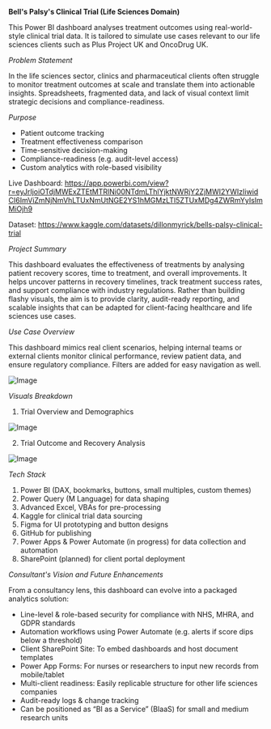 **Bell's Palsy's Clinical Trial (Life Sciences Domain)**


This Power BI dashboard analyses treatment outcomes using real-world-style clinical trial data. It is tailored to simulate use cases relevant to our life sciences clients such as Plus Project UK and OncoDrug UK.

*Problem Statement*

In the life sciences sector, clinics and pharmaceutical clients often struggle to monitor treatment outcomes at scale and translate them into actionable insights. Spreadsheets, fragmented data, and lack of visual context limit strategic decisions and compliance-readiness.

*Purpose*

- Patient outcome tracking
- Treatment effectiveness comparison
- Time-sensitive decision-making
- Compliance-readiness (e.g. audit-level access)
- Custom analytics with role-based visibility

Live Dashboard: https://app.powerbi.com/view?r=eyJrIjoiOTdjMWExZTEtMTRlNi00NTdmLThlYjktNWRjY2ZjMWI2YWIzIiwidCI6ImViZmNjNmVhLTUxNmUtNGE2YS1hMGMzLTI5ZTUxMDg4ZWRmYyIsImMiOjh9

Dataset: https://www.kaggle.com/datasets/dillonmyrick/bells-palsy-clinical-trial

*Project Summary*

This dashboard evaluates the effectiveness of treatments by analysing patient recovery scores, time to treatment, and overall improvements. It helps uncover patterns in recovery timelines, track treatment success rates, and support compliance with industry regulations.
Rather than building flashy visuals, the aim is to provide clarity, audit-ready reporting, and scalable insights that can be adapted for client-facing healthcare and life sciences use cases.

*Use Case Overview*

This dashboard mimics real client scenarios, helping internal teams or external clients monitor clinical performance, review patient data, and ensure regulatory compliance. Filters are added for easy navigation as well.


![Image](https://github.com/user-attachments/assets/43948b03-0d9c-4760-813f-0861d1d726c6)


*Visuals Breakdown*

1. Trial Overview and Demographics

![Image](https://github.com/user-attachments/assets/30148273-5468-44c5-93f2-ccd0d9de8f6a)

2. Trial Outcome and Recovery Analysis

![Image](https://github.com/user-attachments/assets/2a0ad794-0e02-48ed-948f-03dc112fb050)

*Tech Stack*

1. Power BI (DAX, bookmarks, buttons, small multiples, custom themes)
2. Power Query (M Language) for data shaping
3. Advanced Excel, VBAs for pre-processing
4. Kaggle for clinical trial data sourcing
5. Figma for UI prototyping and button designs
6. GitHub for publishing
7. Power Apps & Power Automate (in progress) for data collection and automation
8. SharePoint (planned) for client portal deployment

*Consultant's Vision and Future Enhancements*

From a consultancy lens, this dashboard can evolve into a packaged analytics solution:

- Line-level & role-based security for compliance with NHS, MHRA, and GDPR standards
- Automation workflows using Power Automate (e.g. alerts if score dips below a threshold)
- Client SharePoint Site: To embed dashboards and host document templates
- Power App Forms: For nurses or researchers to input new records from mobile/tablet
- Multi-client readiness: Easily replicable structure for other life sciences companies
- Audit-ready logs & change tracking
- Can be positioned as “BI as a Service” (BIaaS) for small and medium research units
